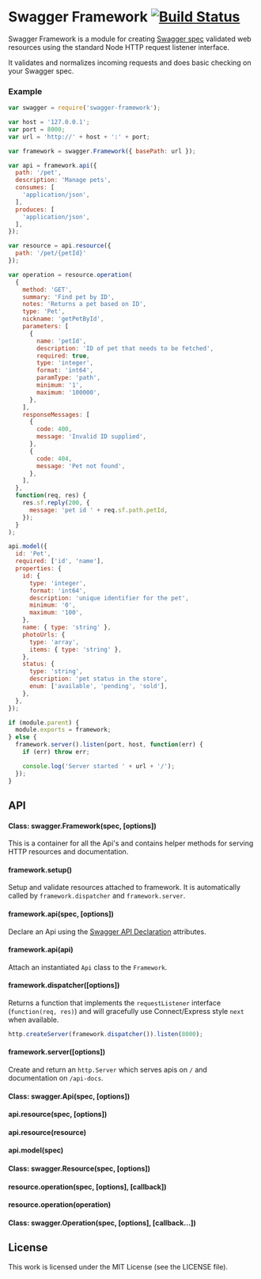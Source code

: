# Swagger Framework [![Build Status](https://travis-ci.org/silas/swagger-framework.png?branch=master)](https://travis-ci.org/silas/swagger-framework)

Swagger Framework is a module for creating [Swagger spec][spec] validated web
resources using the standard Node HTTP request listener interface.

It validates and normalizes incoming requests and does basic checking on your
Swagger spec.

### Example

``` javascript
var swagger = require('swagger-framework');

var host = '127.0.0.1';
var port = 8000;
var url = 'http://' + host + ':' + port;

var framework = swagger.Framework({ basePath: url });

var api = framework.api({
  path: '/pet',
  description: 'Manage pets',
  consumes: [
    'application/json',
  ],
  produces: [
    'application/json',
  ],
});

var resource = api.resource({
  path: '/pet/{petId}'
});

var operation = resource.operation(
  {
    method: 'GET',
    summary: 'Find pet by ID',
    notes: 'Returns a pet based on ID',
    type: 'Pet',
    nickname: 'getPetById',
    parameters: [
      {
        name: 'petId',
        description: 'ID of pet that needs to be fetched',
        required: true,
        type: 'integer',
        format: 'int64',
        paramType: 'path',
        minimum: '1',
        maximum: '100000',
      },
    ],
    responseMessages: [
      {
        code: 400,
        message: 'Invalid ID supplied',
      },
      {
        code: 404,
        message: 'Pet not found',
      },
    ],
  },
  function(req, res) {
    res.sf.reply(200, {
      message: 'pet id ' + req.sf.path.petId,
    });
  }
);

api.model({
  id: 'Pet',
  required: ['id', 'name'],
  properties: {
    id: {
      type: 'integer',
      format: 'int64',
      description: 'unique identifier for the pet',
      minimum: '0',
      maximum: '100',
    },
    name: { type: 'string' },
    photoUrls: {
      type: 'array',
      items: { type: 'string' },
    },
    status: {
      type: 'string',
      description: 'pet status in the store',
      enum: ['available', 'pending', 'sold'],
    },
  },
});

if (module.parent) {
  module.exports = framework;
} else {
  framework.server().listen(port, host, function(err) {
    if (err) throw err;

    console.log('Server started ' + url + '/');
  });
}
```

## API

#### Class: swagger.Framework(spec, [options]) <a name="framework"/>

This is a container for all the Api's and contains helper methods for serving HTTP resources and documentation.

#### framework.setup()

Setup and validate resources attached to framework. It is automatically called by `framework.dispatcher` and `framework.server`.

#### framework.api(spec, [options])

Declare an Api using the [Swagger API Declaration](https://github.com/wordnik/swagger-spec/blob/master/versions/1.2.md#52-api-declaration) attributes.

#### framework.api(api)

Attach an instantiated `Api` class to the `Framework`.

#### framework.dispatcher([options])

Returns a function that implements the `requestListener` interface (`function(req, res)`) and will gracefully use Connect/Express style `next` when available.

``` javascript
http.createServer(framework.dispatcher()).listen(8000);
```

#### framework.server([options])

Create and return an `http.Server` which serves apis on `/` and documentation on `/api-docs`.

#### Class: swagger.Api(spec, [options])

#### api.resource(spec, [options])

#### api.resource(resource)

#### api.model(spec)

#### Class: swagger.Resource(spec, [options])

#### resource.operation(spec, [options], [callback])

#### resource.operation(operation)

#### Class: swagger.Operation(spec, [options], [callback...])

## License

This work is licensed under the MIT License (see the LICENSE file).

[spec]: https://github.com/wordnik/swagger-spec/blob/master/versions/1.2.md#readme
